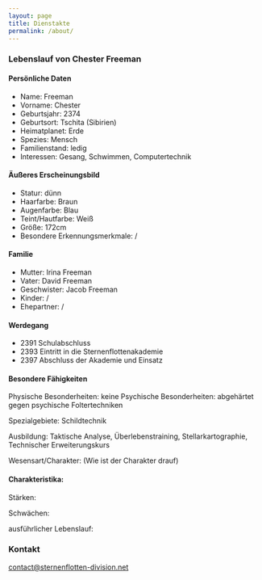 ```yaml
---
layout: page
title: Dienstakte
permalink: /about/
---
```


### Lebenslauf von Chester Freeman

#### Persönliche Daten
- Name: Freeman
- Vorname: Chester
- Geburtsjahr:  2374
- Geburtsort: Tschita (Sibirien)
- Heimatplanet: Erde
- Spezies: Mensch
- Familienstand: ledig
- Interessen: Gesang, Schwimmen, Computertechnik

#### Äußeres Erscheinungsbild
- Statur: dünn
- Haarfarbe: Braun
- Augenfarbe: Blau
- Teint/Hautfarbe: Weiß
- Größe: 172cm
- Besondere Erkennungsmerkmale: /

#### Familie
- Mutter: Irina Freeman
- Vater: David Freeman
- Geschwister: Jacob Freeman
- Kinder: /
- Ehepartner: /

#### Werdegang
- 2391 Schulabschluss
- 2393 Eintritt in die Sternenflottenakademie
- 2397 Abschluss der Akademie und Einsatz

#### Besondere Fähigkeiten
Physische Besonderheiten: keine
Psychische Besonderheiten: abgehärtet gegen psychische Foltertechniken

Spezialgebiete: Schildtechnik

Ausbildung: Taktische Analyse, Überlebenstraining, Stellarkartographie, Technischer Erweiterungskurs

Wesensart/Charakter: (Wie ist der Charakter drauf)  

#### Charakteristika:
Stärken:  

Schwächen:  

ausführlicher Lebenslauf:  


### Kontakt

[contact@sternenflotten-division.net](mailto:contact@sternenflotten-division.net)
